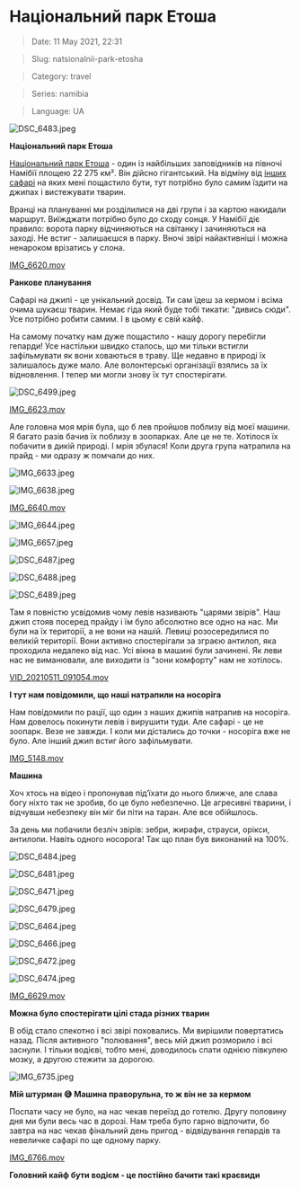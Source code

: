 # Національний парк Етоша

> Date: 11 May 2021, 22:31

> Slug: natsionalnii-park-etosha

> Category: travel

> Series: namibia

> Language: UA

![DSC_6483.jpeg](https://res.craft.do/user/full/b5a256f3-51ff-c8e5-10fe-9343b6a0451d/doc/4756A21B-6F35-44B5-98FC-AC4B7B9B82F0/14DA39AC-40DB-4EEA-9098-DFE5720DC1E6_2/78jiL5zq5hhESCKwd1uEo5i2ru9dMNobpDYomMGJoTYz/DSC_6483.jpeg)

**Національний парк Етоша**

[Національний парк Етоша](https://uk.wikipedia.org/wiki/Етоша_(національний_парк)) - один із найбільших заповідників на півночі Намібії площею 22 275 км². Він дійсно гігантський. На відміну від [інших сафарі](/posts/den-desyatii-natsionalnii-park-ngorongoro) на яких мені пощастило бути, тут потрібно було самим їздити на джипах і вистежувати тварин.

Вранці на плануванні ми розділилися на дві групи і за картою накидали маршрут. Виїжджати потрібно було до сходу сонця. У Намібії діє правило: ворота парку відчиняються на світанку і зачиняються на заході. Не встиг - залишаєшся в парку. Вночі звірі найактивніші і можна ненароком врізатись у слона.

[IMG_6620.mov](https://res.craft.do/user/full/b5a256f3-51ff-c8e5-10fe-9343b6a0451d/doc/4756A21B-6F35-44B5-98FC-AC4B7B9B82F0/68CE77B3-FBE3-45C8-AC9B-83E640705D52_2/KZyjbWIS55RNNBdyyXufcs3mdvOWaY28hPWExkJlTYcz/IMG_6620.mov)

**Ранкове планування**

Сафарі на джипі - це унікальний досвід. Ти сам їдеш за кермом і всіма очима шукаєш тварин. Немає гіда який буде тобі тикати: "дивись сюди". Усе потрібно робити самим. І в цьому є свій кайф.

На самому початку нам дуже пощастило - нашу дорогу перебігли гепарди! Усе настільки швидко сталось, що ми тільки встигли зафільмувати як вони ховаються в траву. Ще недавно в природі їх залишалось дуже мало. Але волонтерські організації взялись за їх відновлення. І тепер ми могли знову їх тут спостерігати.

![DSC_6499.jpeg](https://res.craft.do/user/full/b5a256f3-51ff-c8e5-10fe-9343b6a0451d/doc/4756A21B-6F35-44B5-98FC-AC4B7B9B82F0/3F0C0980-4F56-4D0C-93FD-B7803CB2E64F_2/QKVbkirON3FdxyAEc4y1qjUDIALdq9pQhRSmtKxVeRMz/DSC_6499.jpeg)

[IMG_6623.mov](https://res.craft.do/user/full/b5a256f3-51ff-c8e5-10fe-9343b6a0451d/doc/22AF59EA-42E7-40F6-A982-39B73E25F80A/F817388F-3868-4AF0-B3F2-6493B1487B30_2/IMG_6623.mov)

Але головна моя мрія була, що б лев пройшов поблизу від моєї машини. Я багато разів бачив їх поблизу в зоопарках. Але це не те. Хотілося їх побачити в дикій природі. І мрія збулася! Коли друга група натрапила на прайд - ми одразу ж помчали до них.

![IMG_6633.jpeg](https://res.craft.do/user/full/b5a256f3-51ff-c8e5-10fe-9343b6a0451d/doc/22AF59EA-42E7-40F6-A982-39B73E25F80A/1659A058-A83B-4C6A-9053-6D07421C0A52_2/IMG_6633.jpeg)

![IMG_6638.jpeg](https://res.craft.do/user/full/b5a256f3-51ff-c8e5-10fe-9343b6a0451d/doc/22AF59EA-42E7-40F6-A982-39B73E25F80A/B888168F-6C37-4893-AD9E-85DE71D029C8_2/IMG_6638.jpeg)

[IMG_6640.mov](https://res.craft.do/user/full/b5a256f3-51ff-c8e5-10fe-9343b6a0451d/doc/22AF59EA-42E7-40F6-A982-39B73E25F80A/FA845ED5-F830-4BC8-B0CE-F0B1696FFB38_2/IMG_6640.mov)

![IMG_6644.jpeg](https://res.craft.do/user/full/b5a256f3-51ff-c8e5-10fe-9343b6a0451d/doc/22AF59EA-42E7-40F6-A982-39B73E25F80A/DB52C9AE-B678-47CD-9A62-6D93994B11E5_2/IMG_6644.jpeg)

![IMG_6657.jpeg](https://res.craft.do/user/full/b5a256f3-51ff-c8e5-10fe-9343b6a0451d/doc/22AF59EA-42E7-40F6-A982-39B73E25F80A/7890B056-CFB3-45D1-83EC-5CC5C00E717C_2/IMG_6657.jpeg)

![DSC_6487.jpeg](https://res.craft.do/user/full/b5a256f3-51ff-c8e5-10fe-9343b6a0451d/doc/4756A21B-6F35-44B5-98FC-AC4B7B9B82F0/9F17F6D6-CCD2-4A5A-B42F-9584F3861D25_2/GKzXMEvWgxNIuW16LiJqcYD5zU0SmFy8DbpnV4WGod4z/DSC_6487.jpeg)

![DSC_6488.jpeg](https://res.craft.do/user/full/b5a256f3-51ff-c8e5-10fe-9343b6a0451d/doc/4756A21B-6F35-44B5-98FC-AC4B7B9B82F0/8B83612F-3D6B-437A-8B9B-3C6CFCDFDF86_2/lR1D8yyZsMKEElL0hdRy3doX99gQB9nmjaxpyHTROsAz/DSC_6488.jpeg)

![DSC_6489.jpeg](https://res.craft.do/user/full/b5a256f3-51ff-c8e5-10fe-9343b6a0451d/doc/4756A21B-6F35-44B5-98FC-AC4B7B9B82F0/C0610FEE-1831-464C-8408-84ADF877EC70_2/PNV301OVboSVwsc08EMIl4x7L7iawPjDGWoIdk4RBX0z/DSC_6489.jpeg)

Там я повністю усвідомив чому левів називають "царями звірів". Наш джип стояв посеред прайду і їм було абсолютно все одно на нас. Ми були на їх території, а не вони на нашій. Левиці розосередилися по великій території. Вони активно спостерігали за зграєю антилоп, яка проходила недалеко від нас. Усі вікна в машині були зачинені. Як леви нас не виманювали, але виходити із "зони комфорту" нам не хотілось.

[VID_20210511_091054.mov](https://res.craft.do/user/full/b5a256f3-51ff-c8e5-10fe-9343b6a0451d/doc/4756A21B-6F35-44B5-98FC-AC4B7B9B82F0/2A25C4C1-FAEF-4E42-AF7A-E084E7AAE424_2/FDzoysrGKaY5dpDfT0zeFt7Z4loQtSx1wyCMhf9Lu2Mz/VID_20210511_091054.mov)

**І тут нам повідомили, що наші натрапили на носоріга**

Нам повідомили по рації, що один з наших джипів натрапив на носоріга. Нам довелось покинути левів і вирушити туди. Але сафарі - це не зоопарк. Везе не завжди. І коли ми дістались до точки - носоріга вже не було. Але інший джип встиг його зафільмувати.

[IMG_5148.mov](https://res.craft.do/user/full/b5a256f3-51ff-c8e5-10fe-9343b6a0451d/doc/4756A21B-6F35-44B5-98FC-AC4B7B9B82F0/981B4F9E-C4FA-4C60-9631-2A7847159A58_2/O5NHNbB0bpyYkpchQoDRP7C39Tyv22JQtQhQh0av6twz/IMG_5148.mov)

**Машина**

Хоч хтось на відео і пропонував під’їхати до нього ближче, але слава богу ніхто так не зробив, бо це було небезпечно. Це агресивні тварини, і відчувши небезпеку він міг би піти на таран. Але все обійшлось.

За день ми побачили безліч звірів: зебри, жирафи, страуси, орікси, антилопи. Навіть одного носорога! Так що план був виконаний на 100%.

![DSC_6484.jpeg](https://res.craft.do/user/full/b5a256f3-51ff-c8e5-10fe-9343b6a0451d/doc/4756A21B-6F35-44B5-98FC-AC4B7B9B82F0/269A0D43-3ED3-4BC9-BD17-96984F210DAB_2/lsVYtTa0x8V42kZaoB4x2JaDQVyjkRCzgdoNqLcdwiEz/DSC_6484.jpeg)

![DSC_6481.jpeg](https://res.craft.do/user/full/b5a256f3-51ff-c8e5-10fe-9343b6a0451d/131E4F87-C9A9-4E87-BBED-4742F7A409A2_2/e7VKw1rqSHRiseXcZzf3IvE0WZbA3u2wtubIeA0Ug5sz/DSC_6481.jpeg)

![DSC_6471.jpeg](https://res.craft.do/user/full/b5a256f3-51ff-c8e5-10fe-9343b6a0451d/doc/22AF59EA-42E7-40F6-A982-39B73E25F80A/951BEE14-839E-48B4-8FE5-44F83FCFAB1C_2/DSC_6471.jpeg)

![DSC_6479.jpeg](https://res.craft.do/user/full/b5a256f3-51ff-c8e5-10fe-9343b6a0451d/doc/22AF59EA-42E7-40F6-A982-39B73E25F80A/FB133025-8557-4234-905B-BDF4C8308150_2/DSC_6479.jpeg)

![DSC_6464.jpeg](https://res.craft.do/user/full/b5a256f3-51ff-c8e5-10fe-9343b6a0451d/833239AA-A2DB-49DB-B281-004041AB0E51_2/Bs2mGliJxh5mSgjwRHBVF0nQ8O1FVFC9gB7qrJcj67Mz/DSC_6464.jpeg)

![DSC_6466.jpeg](https://res.craft.do/user/full/b5a256f3-51ff-c8e5-10fe-9343b6a0451d/doc/4756A21B-6F35-44B5-98FC-AC4B7B9B82F0/DB7E8D58-BE5C-4DF8-BF57-ED9616324927_2/v0yHoR3SydfuKFiXLqzi9NYPgsX4k2FC5CVBzwvP8jYz/DSC_6466.jpeg)

![DSC_6472.jpeg](https://res.craft.do/user/full/b5a256f3-51ff-c8e5-10fe-9343b6a0451d/doc/4756A21B-6F35-44B5-98FC-AC4B7B9B82F0/D2805932-E277-452E-AF61-C0EDDB1AFDE0_2/civhi4C6cESu2hiQK8Xvwv6TBzEjr99Bg5go3gMWO8Az/DSC_6472.jpeg)

![DSC_6474.jpeg](https://res.craft.do/user/full/b5a256f3-51ff-c8e5-10fe-9343b6a0451d/doc/4756A21B-6F35-44B5-98FC-AC4B7B9B82F0/B7C6DF59-2168-4371-8DED-06EFA3C66047_2/1iLowLzWxZxOB3WvjAaNkr8eiY1xSCA7vnFPCX6yFkEz/DSC_6474.jpeg)

[IMG_6629.mov](https://res.craft.do/user/full/b5a256f3-51ff-c8e5-10fe-9343b6a0451d/doc/22AF59EA-42E7-40F6-A982-39B73E25F80A/9D109EE3-DD2B-4815-986B-48125F72D1DB_2/IMG_6629.mov)

**Можна було спостерігати цілі стада різних тварин**

В обід стало спекотно і всі звірі поховались. Ми вирішили повертатись назад. Після активного "полювання", весь мій джип розморило і всі заснули. І тільки водієві, тобто мені, доводилось спати однією півкулею мозку, а другою стежити за дорогою.

![IMG_6735.jpeg](https://res.craft.do/user/full/b5a256f3-51ff-c8e5-10fe-9343b6a0451d/doc/22AF59EA-42E7-40F6-A982-39B73E25F80A/FF816B59-A538-4846-8B00-7F8965A707F5_2/IMG_6735.jpeg)

**Мій штурман 😅 Машина праворульна, то ж він не за кермом**

Поспати часу не було, на нас чекав переїзд до готелю. Другу половину дня ми були весь час в дорозі. Нам треба було гарно відпочити, бо завтра на нас чекав фінальний день пригод - відвідування гепардів та невеличке сафарі по ще одному парку.

[IMG_6766.mov](https://res.craft.do/user/full/b5a256f3-51ff-c8e5-10fe-9343b6a0451d/doc/4756A21B-6F35-44B5-98FC-AC4B7B9B82F0/C947334E-F80D-4C22-BAFB-D28B50AFCAE3_2/ObhRjH6AgEa0y6neuEiOyBBvqk7ixWpIUxx8rl3TW0Qz/IMG_6766.mov)

**Головний кайф бути водієм - це постійно бачити такі краєвиди**


